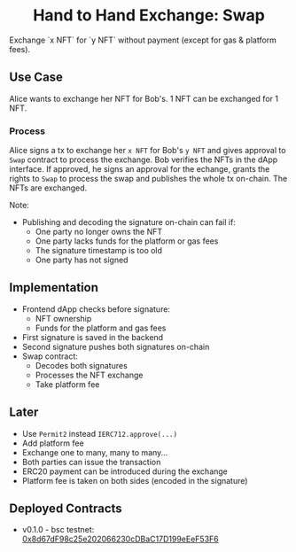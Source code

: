 <h1 align="center"> Hand to Hand Exchange: Swap </h1>
Exchange `x NFT` for `y NFT` without payment (except for gas & platform fees).

## Use Case

Alice wants to exchange her NFT for Bob's. 1 NFT can be exchanged for 1 NFT.

### Process

Alice signs a tx to exchange her `x NFT` for Bob's `y NFT` and gives approval to `Swap` contract to process the exchange. Bob verifies the NFTs in the dApp interface. If approved, he signs an approval for the echange, grants the rights to `Swap` to process the swap and publishes the whole tx on-chain. The NFTs are exchanged.

Note:

-   Publishing and decoding the signature on-chain can fail if:
    -   One party no longer owns the NFT
    -   One party lacks funds for the platform or gas fees
    -   The signature timestamp is too old
    -   One party has not signed

## Implementation

-   Frontend dApp checks before signature:
    -   NFT ownership
    -   Funds for the platform and gas fees
-   First signature is saved in the backend
-   Second signature pushes both signatures on-chain
-   Swap contract:
    -   Decodes both signatures
    -   Processes the NFT exchange
    -   Take platform fee

## Later

-   Use `Permit2` instead `IERC712.approve(...)`
-   Add platform fee
-   Exchange one to many, many to many...
-   Both parties can issue the transaction
-   ERC20 payment can be introduced during the exchange
-   Platform fee is taken on both sides (encoded in the signature)

## Deployed Contracts

-   v0.1.0 - bsc testnet: [0x8d67dF98c25e202066230cDBaC17D199eEeF53F6](https://testnet.bscscan.com/address/0x8d67df98c25e202066230cdbac17d199eeef53f6)
